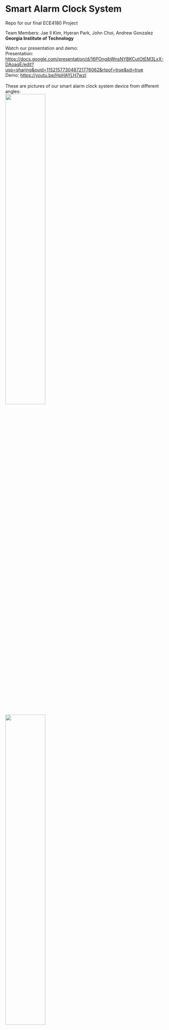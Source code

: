 # Smart Alarm Clock System
Repo for our final ECE4180 Project

Team Members: Jae Il Kim, Hyeran Park, John Choi, Andrew Gonzalez <br>
**Georgia Institute of Technology**

Watch our presentation and demo: <br>
Presentation: https://docs.google.com/presentation/d/16POngjbWnsNYBKCutOtEM3LxX-DAoaqE/edit?usp=sharing&ouid=115215773048721776062&rtpof=true&sd=true<br>
Demo: https://youtu.be/HpHAYLH7wzI<br>
<br>
These are pictures of our smart alarm clock system device from different angles:<br>
<img src="https://user-images.githubusercontent.com/40806367/166446700-cc966093-318b-4819-b305-fd386f069a74.jpg" width=50% height=50%>
<img src="https://user-images.githubusercontent.com/40806367/166446744-6d52f61f-6276-4f99-be73-137fcd27be62.jpg" width=50% height=50%>
<img src="https://user-images.githubusercontent.com/40806367/166446754-d55fe9c3-40d9-47a3-bb3d-2bf67a45da5b.jpg" width=50% height=50%>
<img src="https://user-images.githubusercontent.com/40806367/166446778-d3781a8c-080f-47ac-80ea-0de2939c82b4.jpg" width=50% height=50%>
<img src="https://user-images.githubusercontent.com/40806367/166446796-a6c12cf1-78c3-4428-bf88-6ff4f0e05dd8.jpg" width=50% height=50%>


# Table of Contents
1. [Project Idea](#projectidea)
2. [Parts List](#partslist)
3. [Schematic and Diagrams](#schematic)
4. [Source Code](#source)
5. [Future improvements](#future)


## Project Idea <a name="projectidea">
  One of the toughest parts of being a college student is the long hours of working at night and then having to wake up early for a lecture or lab. As more and more people use their cellphones for their original purpose and alarm, it has been discovered that around 68% of teenagers keep their phone within reach at night and 1/3 of teenagers sleep with their phones. This can definitely be an issue for people who tend to snooze their alarms or outright turn them off instead of actually standing up and going about their day. For this reason, our team decided that designing a remote clock with alarm that would move around the room until turned off would be benefitial for these types of people. With this device, the need to use cellphones as alarms would be greatly reduced resulting in less people using their cellphones in bed and in consequence sleeping with them.<br><br>
  The smart alarm clock system is be a moving alarm clock that can be turned off after the user presses the buttons according to the random LED blinking pattern. The alarm clock is placed on top of the robot chassis along with the sonar sensors that help prevent the device bumping into a wall. It moves for a couple minutes before the alarm turns on so that the user has to move in order to reach the robot and turn the alarm off. The LCD displays the current time and enables users to set the alarm time, volume, and music from the SD card. Once the alarm turns on and the user presses the snooze button, LED blinks in a random pattern and the user must press the buttons accordingly to turn the alarm off.
<br><br>
  The team members had to build a robot chassis that walks away, install the sonar sensors and implement code for robot movement regarding sensor outputs, program to show current time and alarm time on the LCD, show random LED blinks, has a snooze button and other buttons, and an alarm function where the alarm music and volume can be set with the sound coming from the speaker and amp.
  
## Parts List <a name="partslist">
  For this project we used the following devices and parts:
  - 1 MBED LPC1768 (https://www.sparkfun.com/products/9564)
  - LCD Display uLCD-144G2 (https://www.sparkfun.com/products/11377)
  - 2 Motors (https://botland.store/geared-dc-angle-motors/2488-dc-motor-dagu-dg01d-with-48-1-gear-45v-with-double-sided-shaft-2pcs-6952581600251.html)
  - 2 Ultrasonic sensors HC-SR04 (https://os.mbed.com/components/HC-SR04/)
  - 7 Pushbuttons (https://www.sparkfun.com/products/97)
  - 1 Speaker (https://www.sparkfun.com/products/11089)
  - Resistors: 330ohm, https://www.sparkfun.com/products/14490
  - Jumper Wires(M/M and M/F): https://www.sparkfun.com/products/124, https://www.sparkfun.com/products/12794
  - Transistor: 2N3904, https://www.sparkfun.com/products/521
  
  Other Parts:
  - 1 Robot Chassis
  - 4 AA Batteries
  - 1 USB Rechargeable Brick-type Battery
  - 1 Battery Pack
  
## Schematic and Diagrams <a name="schematic">
  Here is the block diagram of the device:<br>
  <img src="https://user-images.githubusercontent.com/40806367/166444569-9c0491dc-1de3-4b54-adcd-34d4604fadbf.png" width=50% height=50%>

## Source Code <a name="source">
  main.cpp<br>
  ```
  #include "mbed.h"
  #include "timeDisplay.h"
  #include "uLCD_4DGL.h"
  #include "alarmSet.h"
  #include "ledSequence.h"
  #include "speaker.h"
  #include "ultrasonic.h"
  #include "motordriver.h"
  #include <string>
  #include <TimeInterface.h>
  #include "rtos.h"

  Motor A(p22, p6, p5, 1); // pwm, fwd, rev, can brake 
  Motor B(p21, p7, p8, 1); // pwm, fwd, rev, can brake
  Thread thread;

  DigitalIn hourSet(p13);
  DigitalIn minSet(p14);
  DigitalIn snooze(p19);

  DigitalIn ledButton1(p15);
  DigitalIn ledButton2(p16);
  DigitalIn ledButton3(p17);
  DigitalIn ledButton4(p18);

  Serial device(USBTX,USBRX);

  timeDisplay timeLCD;
  alarmSet alarmSet;
  ledSequence LedGame;
  speaker speakerPlay;
  Timer tSpeaker;
  Timer tLED;
  Timer tMotor;

  string currentTime;
  string currentAlarmTime;
  string ledColorSeq = " ";
  char inputSeq;

  int inputCount = 0;
  int chosenGame = 0;
  int charCount = 0;
  int matched = 0;
  int dist0 = 0;

  void dist(int distance)
  {
      //put code here to execute when the distance has changed
      if(distance*0.00328084 < 40) {
      //printf("Distance %f ft\r\n", distance*0.00328084);
      }
  }

  string replaceChar(string str, char ch1, char ch2) {
    for (int i = 0; i < str.length(); ++i) {
      if (str[i] == ch1)
        str[i] = ch2;
    }

    return str;
  }


  bool checkSuffix(int A, int B)
  {
      // Convert numbers into strings
      char s1[10];
      sprintf(s1, "%d", A);
      char s2[10];
      sprintf(s2, "%d", B);

      // Find the lengths of strings
      // s1 and s2
      int n1 = sizeof(s1)/sizeof(s1[0]);
      int n2 = sizeof(s2)/sizeof(s2[0]);
      // Base Case
      if (n1 < n2) {
          return false;
      }

      device.printf("s1 is: %s\n\r", s1);
      device.printf("s2 is: %s\n\r", s2);
      // Traverse the strings s1 & s2
      for (int i = 0; i < n2; i++) {

          // If at any index characters
          // are unequals then return false
          if (s1[n1 - i - 1]
              != s2[n2 - i - 1]) {
              return false;
          }
      }
      // Return true
      device.printf("returned true");
      return true;
  }

  ultrasonic mu(p11, p12, .1, 1, &dist);

  void robotMove_thread() 
  {
      mu.startUpdates();//start measuring the distance
      tMotor.start();
      while(tMotor.read() <= 10){

          if(mu.getCurrentDistance() > 3){
              A.speed(-1);
              B.speed(-1);
              mu.checkDistance();
          } else {
              A.speed(0);
              B.speed(0);
              wait(0.3);
              while(mu.getCurrentDistance() <= 3){
                  A.speed(1);
                  B.speed(-1);   
              }
               //Thread::wait(0.1);
          } 
          Thread::wait(0.1);
           A.speed(0);
    B.speed(0);
    }
    A.speed(0);
    B.speed(0);
  }

  int main()
  {
      hourSet.mode(PullDown);
      minSet.mode(PullDown);
      snooze.mode(PullDown);

      ledButton1.mode(PullDown);
      ledButton2.mode(PullDown);
      ledButton3.mode(PullDown);
      ledButton4.mode(PullDown);

      timeLCD.setTime();
      tSpeaker.start();
      Thread:wait(0.1);
      tLED.start();

      mu.startUpdates();//start measuring the distance

      while(1) {
          currentTime = timeLCD.displayTime();
          currentAlarmTime = alarmSet.alarmDisplay();
          if(hourSet==1) {
              alarmSet.hourSet();
          } else if (minSet==1) {
              alarmSet.minuteSet();
          }

          string cT = replaceChar(currentTime, ':', '0');
          string aT = replaceChar(currentAlarmTime, ':', '0');
          int val = atoi(cT.c_str());
          int val2 = atoi(aT.c_str());
          device.baud(9600);
          //device.printf("val 1 is %d\n\r", val);
          //device.printf("val 1 is %s\n\r", checkSuffix(std::abs(val-val2), 50));
          bool result = std::abs(val-val2) % 50 == 0;
          if(result){
              device.printf("hhh");
          }

          if(result){
              device.baud(9600);
              device.printf("val 1 is %d\n\r", val);
              device.printf("val 2 is %d\n\r", val2);
              thread.start(robotMove_thread);

          }
          if (currentAlarmTime.compare(currentTime)==0) {

              A.speed(0);
              B.speed(0);
              speakerPlay.speakerInit();
              ledColorSeq=LedGame.ledSelect();

              const char * alarmT = currentAlarmTime.c_str();
              const char * currT = currentTime.c_str();

              currentTime = timeLCD.displayTime();
              tLED.stop();
              tLED.reset();
              tLED.start();
              wait(10);

              //Test implementation
              while (inputCount < 4) {
                  if (matched==ledColorSeq.length()) {
                      speakerPlay.turnOffSpeaker();
                      LedGame.turnOffColor();
                      matched = 0;
                      //ledColorSeq=" ";
                      //inputCount = 0;
                  }
                  if (ledButton1 == 1) {
                      inputSeq = 'a';
                      if (inputSeq == ledColorSeq[inputCount]) {
                          inputCount++;
                          matched++;  
                          //speakerPlay.playSpeaker();  
                      }
                  } else if (ledButton2 == 1) {
                      inputSeq = 'b';
                      if (inputSeq == ledColorSeq[inputCount]) {
                          inputCount++;
                          matched++;  
                          //speakerPlay.playSpeaker();    
                      }
                  } else if (ledButton3 == 1) {
                      inputSeq = 'c';
                      if (inputSeq == ledColorSeq[inputCount]) {
                          inputCount++;
                          matched++;  
                          //speakerPlay.playSpeaker();    
                      }
                  } else if (ledButton4 == 1) {
                      inputSeq = 'd';
                      if (inputSeq == ledColorSeq[inputCount]) {
                          inputCount++;
                          matched++;  
                          //speakerPlay.playSpeaker();   
                      }
                  } else {
                      if(tSpeaker.read()>=7.65){
                          tSpeaker.stop();
                          tSpeaker.reset();
                          tSpeaker.start();
                          speakerPlay.speakerInit();
                      }
                      if(tLED.read()>=3){
                          tLED.stop();
                          tLED.reset();
                          tLED.start();
                          LedGame.ledRepeatSequence(ledColorSeq);
                          //ledColorSeq=LedGame.chooseColor();
                      }
                  }
              }
          }
      }
      //Test Run done

  }
  ```
  <br>
  uLCD_4DGL_main.cpp
  <br>


  ```
  #include "mbed.h"
  #include "uLCD_4DGL.h"

  #define ARRAY_SIZE(X) sizeof(X)/sizeof(X[0])

  //Serial pc(USBTX,USBRX);


  //******************************************************************************************************
  uLCD_4DGL :: uLCD_4DGL(PinName tx, PinName rx, PinName rst) : _cmd(tx, rx),
      _rst(rst)
  #if DEBUGMODE
      ,pc(USBTX, USBRX)
  #endif // DEBUGMODE
  {
      // Constructor
      _cmd.baud(9600);
  #if DEBUGMODE
      pc.baud(115200);

      pc.printf("\n\n\n");
      pc.printf("*********************\n");
      pc.printf("uLCD_4DGL CONSTRUCTOR\n");
      pc.printf("*********************\n");
  #endif

      _rst = 1;    // put RESET pin to high to start TFT screen
      reset();
      cls();       // clear screen
      current_col         = 0;            // initial cursor col
      current_row         = 0;            // initial cursor row
      current_color       = WHITE;        // initial text color
      current_orientation = IS_PORTRAIT;  // initial screen orientation
      current_hf = 1;
      current_wf = 1;
      set_font(FONT_7X8);                 // initial font
  //   text_mode(OPAQUE);                  // initial texr mode
  }

  //******************************************************************************************************
  void uLCD_4DGL :: writeBYTE(char c)   // send a BYTE command to screen
  {

      _cmd.putc(c);
      wait_us(500);  //mbed is too fast for LCD at high baud rates in some long commands

  #if DEBUGMODE
      pc.printf("   Char sent : 0x%02X\n",c);
  #endif

  }

  //******************************************************************************************************
  void uLCD_4DGL :: writeBYTEfast(char c)   // send a BYTE command to screen
  {

      _cmd.putc(c);
      //wait_ms(0.0);  //mbed is too fast for LCD at high baud rates - but not in short commands

  #if DEBUGMODE
      pc.printf("   Char sent : 0x%02X\n",c);
  #endif

  }
  //******************************************************************************************************
  void uLCD_4DGL :: freeBUFFER(void)         // Clear serial buffer before writing command
  {

      while (_cmd.readable()) _cmd.getc();  // clear buffer garbage
  }

  //******************************************************************************************************
  int uLCD_4DGL :: writeCOMMAND(char *command, int number)   // send several BYTES making a command and return an answer
  {

  #if DEBUGMODE
      pc.printf("\n");
      pc.printf("New COMMAND : 0x%02X\n", command[0]);
  #endif
      int i, resp = 0;
      freeBUFFER();
      writeBYTE(0xFF);
      for (i = 0; i < number; i++) {
          if (i<16)
              writeBYTEfast(command[i]); // send command to serial port
          else
              writeBYTE(command[i]); // send command to serial port but slower
      }
      while (!_cmd.readable()) wait_ms(TEMPO);              // wait for screen answer
      if (_cmd.readable()) resp = _cmd.getc();           // read response if any
      switch (resp) {
          case ACK :                                     // if OK return   1
              resp =  1;
              break;
          case NAK :                                     // if NOK return -1
              resp = -1;
              break;
          default :
              resp =  0;                                 // else return   0
              break;
      }
  #if DEBUGMODE
      pc.printf("   Answer received : %d\n",resp);
  #endif

      return resp;
  }

  //**************************************************************************
  void uLCD_4DGL :: reset()    // Reset Screen
  {
      wait_ms(5);
      _rst = 0;               // put RESET pin to low
      wait_ms(5);         // wait a few milliseconds for command reception
      _rst = 1;               // put RESET back to high
      wait(3);                // wait 3s for screen to restart

      freeBUFFER();           // clean buffer from possible garbage
  }
  //******************************************************************************************************
  int uLCD_4DGL :: writeCOMMANDnull(char *command, int number)   // send several BYTES making a command and return an answer
  {

  #if DEBUGMODE
      pc.printf("\n");
      pc.printf("New COMMAND : 0x%02X\n", command[0]);
  #endif
      int i, resp = 0;
      freeBUFFER();
      writeBYTE(0x00); //command has a null prefix byte
      for (i = 0; i < number; i++) {
          if (i<16) //don't overflow LCD UART buffer
              writeBYTEfast(command[i]); // send command to serial port
          else
              writeBYTE(command[i]); // send command to serial port with delay
      }
      while (!_cmd.readable()) wait_ms(TEMPO);              // wait for screen answer
      if (_cmd.readable()) resp = _cmd.getc();           // read response if any
      switch (resp) {
          case ACK :                                     // if OK return   1
              resp =  1;
              break;
          case NAK :                                     // if NOK return -1
              resp = -1;
              break;
          default :
              resp =  0;                                 // else return   0
              break;
      }
  #if DEBUGMODE
      pc.printf("   Answer received : %d\n",resp);
  #endif

      return resp;
  }

  //**************************************************************************
  void uLCD_4DGL :: cls()    // clear screen
  {
      char command[1] = "";

      command[0] = CLS;
      writeCOMMAND(command, 1);
      current_row=0;
      current_col=0;
      current_hf = 1;
      current_wf = 1;
      set_font(FONT_7X8);                 // initial font
  }

  //**************************************************************************
  int uLCD_4DGL :: version()    // get API version
  {

      char command[2] = "";
      command[0] = '\x00';
      command[1] = VERSION;
      return readVERSION(command, 2);
  }

  //**************************************************************************
  void uLCD_4DGL :: baudrate(int speed)    // set screen baud rate
  {
      char command[3]= "";
      writeBYTE(0x00);
      command[0] = BAUDRATE;
      command[1] = 0;
      int newbaud = BAUD_9600;
      switch (speed) {
          case  110 :
              newbaud = BAUD_110;
              break;
          case  300 :
              newbaud = BAUD_300;
              break;
          case  600 :
              newbaud = BAUD_600;
              break;
          case 1200 :
              newbaud = BAUD_1200;
              break;
          case 2400 :
              newbaud = BAUD_2400;
              break;
          case 4800 :
              newbaud = BAUD_4800;
              break;
          case 9600 :
              newbaud = BAUD_9600;
              break;
          case 14400 :
              newbaud = BAUD_14400;
              break;
          case 19200 :
              newbaud = BAUD_19200;
              break;
          case 31250 :
              newbaud = BAUD_31250;
              break;
          case 38400 :
              newbaud = BAUD_38400;
              break;
          case 56000 :
              newbaud = BAUD_56000;
              break;
          case 57600 :
              newbaud = BAUD_57600;
              break;
          case 115200 :
              newbaud = BAUD_115200;
              break;
          case 128000 :
              newbaud = BAUD_128000;
              break;
          case 256000 :
              newbaud = BAUD_256000;
              break;
          case 300000 :
              newbaud = BAUD_300000;
              speed = 272727;
              break;
          case 375000 :
              newbaud = BAUD_375000;
              speed = 333333;
              break;
          case 500000 :
              newbaud = BAUD_500000;
              speed = 428571;
              break;
          case 600000 :
              newbaud = BAUD_600000;
              break;
          case 750000 : //rates over 600000 are not documented, but seem to work
              newbaud = BAUD_750000;
              break;
          case 1000000 :  
              newbaud = BAUD_1000000;
              break;
          case 1500000 :
              newbaud = BAUD_1500000;
              break;
          case 3000000 :
              newbaud = BAUD_3000000;
              break;
          default   :
              newbaud = BAUD_9600;
              speed = 9600;
              break;
      }

      int i, resp = 0;

      freeBUFFER();
      command[1] = char(newbaud >>8);
      command[2] = char(newbaud % 256);
      wait_ms(1);
      for (i = 0; i <3; i++) writeBYTEfast(command[i]);      // send command to serial port
      for (i = 0; i<10; i++) wait_ms(1); 
      //dont change baud until all characters get sent out
      _cmd.baud(speed);                                  // set mbed to same speed
      i=0;
      while ((!_cmd.readable()) && (i<25000)) {
          wait_ms(TEMPO);           // wait for screen answer - comes 100ms after change
          i++; //timeout if ack character missed by baud change
      }
      if (_cmd.readable()) resp = _cmd.getc();           // read response if any
      switch (resp) {
          case ACK :                                     // if OK return   1
              resp =  1;
              break;
          case NAK :                                     // if NOK return -1
              resp = -1;
              break;
          default :
              resp =  0;                                 // else return   0
              break;
      }
  }

  //******************************************************************************************************
  int uLCD_4DGL :: readVERSION(char *command, int number)   // read screen info and populate data
  {

      int i, temp = 0, resp = 0;
      char response[5] = "";

      freeBUFFER();

      for (i = 0; i < number; i++) writeBYTE(command[i]);    // send all chars to serial port

      while (!_cmd.readable()) wait_ms(TEMPO);               // wait for screen answer

      while (_cmd.readable() && resp < ARRAY_SIZE(response)) {
          temp = _cmd.getc();
          response[resp++] = (char)temp;
      }
      switch (resp) {
          case 2 :                                           // if OK populate data and return 1
              revision  = response[0]<<8 + response[1];
              resp      = 1;
              break;
          default :
              resp =  0;                                     // else return 0
              break;
      }
      return resp;
  }

  //****************************************************************************************************
  void uLCD_4DGL :: background_color(int color)              // set screen background color
  {
      char command[3]= "";                                  // input color is in 24bits like 0xRRGGBB

      command[0] = BCKGDCOLOR;

      int red5   = (color >> (16 + 3)) & 0x1F;              // get red on 5 bits
      int green6 = (color >> (8 + 2))  & 0x3F;              // get green on 6 bits
      int blue5  = (color >> (0 + 3))  & 0x1F;              // get blue on 5 bits

      command[1] = ((red5 << 3)   + (green6 >> 3)) & 0xFF;  // first part of 16 bits color
      command[2] = ((green6 << 5) + (blue5 >>  0)) & 0xFF;  // second part of 16 bits color

      writeCOMMAND(command, 3);
  }

  //****************************************************************************************************
  void uLCD_4DGL :: textbackground_color(int color)              // set screen background color
  {
      char command[3]= "";                                  // input color is in 24bits like 0xRRGGBB

      command[0] = TXTBCKGDCOLOR;

      int red5   = (color >> (16 + 3)) & 0x1F;              // get red on 5 bits
      int green6 = (color >> (8 + 2))  & 0x3F;              // get green on 6 bits
      int blue5  = (color >> (0 + 3))  & 0x1F;              // get blue on 5 bits

      command[1] = ((red5 << 3)   + (green6 >> 3)) & 0xFF;  // first part of 16 bits color
      command[2] = ((green6 << 5) + (blue5 >>  0)) & 0xFF;  // second part of 16 bits color

      writeCOMMAND(command, 3);
  }

  //****************************************************************************************************
  void uLCD_4DGL :: display_control(char mode)     // set screen mode to value
  {
      char command[3]= "";

      command[0] = DISPCONTROL;
      command[1] = 0;
      command[2] = mode;

      if (mode ==  ORIENTATION) {
          switch (mode) {
              case LANDSCAPE :
                  current_orientation = IS_LANDSCAPE;
                  break;
              case LANDSCAPE_R :
                  current_orientation = IS_LANDSCAPE;
                  break;
              case PORTRAIT :
                  current_orientation = IS_PORTRAIT;
                  break;
              case PORTRAIT_R :
                  current_orientation = IS_PORTRAIT;
                  break;
          }
      }
      writeCOMMAND(command, 3);
      set_font(current_font);
  }
  //****************************************************************************************************
  void uLCD_4DGL :: display_power(char mode)     // set screen mode to value
  {
      char command[3]= "";

      command[0] = DISPPOWER;
      command[1] = 0;
      command[2] = mode;
      writeCOMMAND(command, 3);
  }
  //****************************************************************************************************
  void uLCD_4DGL :: set_volume(char value)     // set sound volume to value
  {
      char command[2]= "";

      command[0] = SETVOLUME;
      command[1] = value;

      writeCOMMAND(command, 2);
  }


  //******************************************************************************************************
  int uLCD_4DGL :: getSTATUS(char *command, int number)   // read screen info and populate data
  {

  #if DEBUGMODE
      pc.printf("\n");
      pc.printf("New COMMAND : 0x%02X\n", command[0]);
  #endif

      int i, temp = 0, resp = 0;
      char response[5] = "";

      freeBUFFER();

      for (i = 0; i < number; i++) writeBYTE(command[i]);    // send all chars to serial port

      while (!_cmd.readable()) wait_ms(TEMPO);    // wait for screen answer

      while (_cmd.readable() && resp < ARRAY_SIZE(response)) {
          temp = _cmd.getc();
          response[resp++] = (char)temp;
      }
      switch (resp) {
          case 4 :
              resp = (int)response[1];         // if OK populate data
              break;
          default :
              resp =  -1;                      // else return   0
              break;
      }

  #if DEBUGMODE
      pc.printf("   Answer received : %d\n", resp);
  #endif

      return resp;
  }
  ```

## Future Improvements <a name="future">
  For future improvement of this project we would like to pursue a smaller model which can be placed on a table instead of the floor with sensors that are more accurate and update fasters in order to avoid stepping on the robot by mistake. Another improvement could be to house the wiring for the robot inside a nicer chassis and maybe use a more sophisticated turn-off-alarm system to ensure that the user is fully awake when turning the alarm off. 
  
  Also, one of the things that the team noticed when doing testing is that the alarm sound is too low for effective waking up. In order to fix this, the team has planned to integrate an amplifier for our speaker in order to maximize the sound output of our device. 
